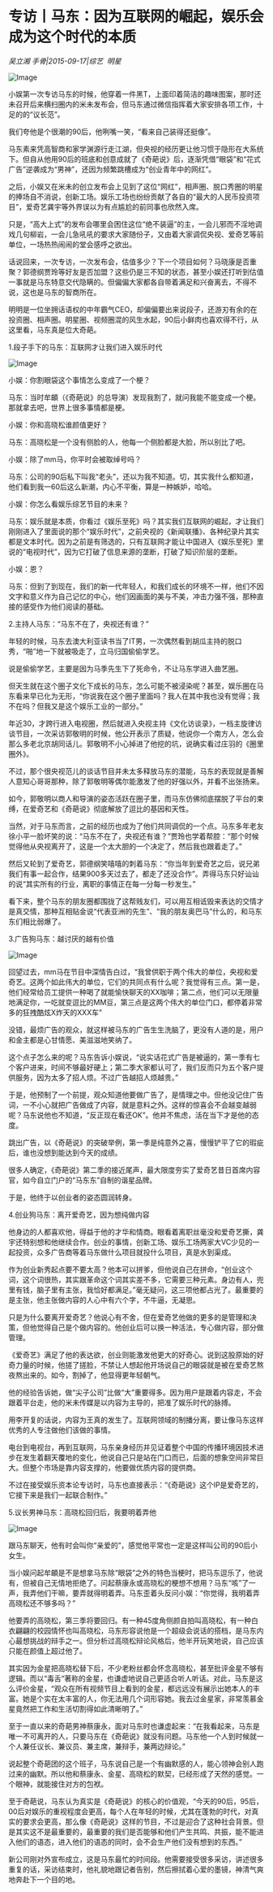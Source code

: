 # 专访丨马东：因为互联网的崛起，娱乐会成为这个时代的本质

*吴立湘 手骨|2015-09-17|综艺 
                                                明星*

![Image](http://static.ylzbl.com/uploads/ueditor/php/upload/image/20171016/1508140609996904.jpeg)

小娱第一次专访马东的时候，他穿着一件黑T，上面印着简洁的趣味图案，那时还未召开后来横扫圈内的米未发布会，但马东通过微信指挥着大家安排各项工作，十足的的“议长范”。

我们夸他是个很潮的90后，他咧嘴一笑，“看来自己装得还挺像”。

马东素来凭高智商和家学渊源行走江湖，但央视的经历更让他习惯于隐形在大系统下。但自从他用90后的班底和创意成就了《奇葩说》后，逐渐凭借“眼袋”和“花式广告”逆袭成为“男神”，还因为频繁跳槽成为“创业青年中的网红”。

之后，小娱又在米未的创立发布会上见到了这位“网红”，相声圈、脱口秀圈的明星的捧场自不消说，创新工场。娱乐工场也纷纷贡献了各自的“最大的人民币投资项目”，爱奇艺龚宇等外界误以为有点尴尬的前同事也欣然入席。

只是，“高大上式”的发布会哪里会困住这位“绝不装逼”的主，一会儿邪而不淫地调戏几句柳岩，一会儿急吼吼的要求大家随份子，又由着大家调侃央视、爱奇艺等前单位，一场热热闹闹的堂会感呼之欲出。

话说回来，一次专访，一次发布会，估值多少？下一个项目如何？马晓康是否重聚？郭德纲贾玲等好友是否加盟？这些仍是三不知的状态，甚至小娱还打听到估值一事就是马东特意交代隐瞒的。但偏偏大家都各自带着满足和兴奋离去，不得不说，这也是马东的智商所在。

明明是一位坐拥话语权的中年霸气CEO，却偏偏要出来说段子，还游刃有余的在投资圈、相声圈。明星圈、视频圈混的风生水起，90后小鲜肉也喜欢得不行，从这里看，马东真是位大奇葩。

1.段子手下的马东：互联网才让我们进入娱乐时代

![Image](http://static.ylzbl.com/uploads/ueditor/php/upload/image/20171016/1508140627358522.jpeg)

小娱：你割眼袋这个事情怎么变成了一个梗？

马东：当时牟頔（《奇葩说》的总导演）发现我割了，就问我能不能变成一个梗。那就拿去吧，世界上很多事情都是梗。

小娱：你和高晓松谁颜值更好？

马东：高晓松是一个没有侧脸的人，他每一个侧脸都是大脸，所以别比了吧。

小娱：除了mm马，你平时会被取绰号吗？

马东：公司的90后私下叫我“老头”，还以为我不知道。切，其实我什么都知道，他们看到我一60后这么新潮，内心不平衡，算是一种嫉妒，哈哈。

小娱：你怎么看娱乐综艺节目的未来？

马东：娱乐就是本质，你看过《娱乐至死》吗？其实我们互联网的崛起，才让我们刚刚进入了里面说的那个“娱乐时代”，之前央视的《新闻联播》、各种纪录片其实都是文本时代。因为之前是有筛选的，只有互联网才能让中国进入《娱乐至死》里说的“电视时代”，因为它打破了信息来源的垄断，打破了知识阶层的垄断。

小娱：恩？

马东：但到了到现在，我们的新一代年轻人，和我们成长的环境不一样，他们不因文字和意义作为自己记忆的中心，他们因画面的美与不美，冲击力强不强，那种直接的感受作为他们阅读的基础。

2.主持人马东：“马东不在了，央视还有谁？”

年轻的时候，马东去澳大利亚读书当了IT男，一次偶然看到胡瓜主持的脱口秀，“啪”地一下就被吸走了，立马归国偷偷学艺。

说是偷偷学艺，主要是因为马季先生下了死命令，不让马东学进入曲艺圈。

但天生就在这个圈子文化下成长的马东，怎么可能不被浸染呢？甚至，娱乐圈在马东看来早已化为无形，“你说我在这个圈子里面吗？我人在其中我也没有觉得；我不在吗？但我又是这个娱乐工业的一部分。”

年近30，才跨行进入电视圈，然后就进入央视主持《文化访谈录》，一档主旋律访谈节目，一次采访郭敬明的时候，他公开表示了质疑，他说你一个南方人，怎么会那么多老北京胡同话儿。郭敬明不小心掉进了他挖的坑，说确实看过庄羽的《圈里圈外》。

不过，那个很央视范儿的谈话节目并未太多释放马东的潜能，马东的表现就是善解人意知心哥哥那种，除了郭敬明等偶尔能激发了他的好强以外，并看不出张扬来。

如今，郭敬明以商人和导演的姿态活跃在圈子里，而马东仿佛彻底摆脱了平台的束缚，在爱奇艺和《奇葩说》彻底解放了逗比的基因和天性。

当然，对于马东而言，之前的经历也成为了他们共同调侃的一个点。马东多年老友徐小平一脸坏笑的说：“马东不在了，央视还有谁？”贾玲也学着帮腔：“那个时候觉得他从央视离开了，这是一个太大胆的一个决定了，然后我也跟着走了。”

然后又轮到了爱奇艺，郭德纲笑嘻嘻的刺着马东：“你当年到爱奇艺之后，说兄弟我们有事一起合作，结果900多天过去了，都走了还没合作”。弄得马东只好讪讪的说“其实所有的行业，离职的事情正在每一分每一秒发生。”

看下来，整个马东的朋友圈都围拢了这帮贱友们，可以用互相诋毁来表达的交情才是真交情，那种互相贴金说“代表亚洲的先生”、“我的朋友奥巴马”什么的，和马东东们相比弱爆了。

3.广告狗马东：越讨厌的越有价值

![Image](http://static.ylzbl.com/uploads/ueditor/php/upload/image/20171016/1508140749587448.jpeg)

回望过去，mm马在节目中深情告白过，“我曾供职于两个伟大的单位，央视和爱奇艺。这两个如此伟大的单位，它们的共同点有什么呢？我觉得有三点。第一是，他们经常给员工提供一种喝了就能愉快聊天的XX咖啡；第二点，他们可以无限量地满足你，一吃就变逗比的MM豆，第三点是这两个伟大的单位门口，都停着非常多的狂拽酷炫X炸天的XXX车”

没错，最烦广告的观众，就这样被马东的广告生生洗脑了，更没有人道的是，用户和金主都是心甘情愿、美滋滋地笑纳了。

这个点子怎么来的呢？马东告诉小娱说，“说实话花式广告是被逼的，第一季有七个客户进来，时间不够最好硬上；第二季大家都认可了，我们反而只为五个客户提供服务，因为太多了招人烦。不过广告越招人烦越贵。”

于是，他预制了一个前提，观众知道他要做广告了，是情理之中。但他没记住广告词，一不小心就把广告做成了内容，就是意料之外。这样的惊喜会不会越变越弱呢？马东说他也不知道，“反正现在看还OK”。他并不焦虑，活在当下才是他的态度。

跳出广告，以《奇葩说》的突破举例，第一季是纯意外之喜，慢慢铲平了它的瑕疵后，谁也没想到能达到今天的成绩。

很多人确定，《奇葩说》第二季的接近尾声，最大限度夯实了爱奇艺昔日首席内容官，如今自立门户的“马东东”自制的谐星品牌。

于是，他终于以创业者的姿态圆润转身。

4.创业狗马东：离开爱奇艺，因为想纯做内容

他身边的人都喜欢他，得益于他的才华和情商。眼看着离职丝毫没和爱奇艺撕，龚宇还特别想和他继续合作。创业的事情，创新工场、娱乐工场两家大VC少见的一起投资，众多广告商等着马东做什么项目就投什么项目，真是水到渠成。

作为创业新秀起点要不要太高？他本可以拼爹，但他说自己在拼命，“创业这个词，这个词很热，其实跟革命这个词其实差不多，它需要三种元素。身边有人，兜里有钱，脑子里有主张，我恰好都满足。”毫无疑问，这三项他都占光了。最重要的是主张，他主张做内容的人心中有六个字，不牛逼，无凝思。

只是为什么要离开爱奇艺？他说心有不舍，但在爱奇艺他做的更多的是管理和决策，但他觉得自己是个做内容的。他创业后可以换一种活法，专心做内容，部分做管理。

《爱奇艺》满足了他的表达欲，创业则能激发他更大的好奇心。说到这股原始的好奇力量的时候，他搓了搓脸，不禁让人想起他开场说自己的眼袋就是被在爱奇艺熬夜熬出来的。如今，割掉了，他显得更年轻朝气。

他的经验告诉她，做“尖子公司”比做“大”重要得多。因为用户是跟着内容走，不会跟着平台走，他的米未传媒是以内容为主导的，把准了娱乐时代的脉搏。

用李开复的话说，内容为王真的发生了。互联网领域的制播分离，要让像马东这样优秀的人专注做他们该做的事情。

电台到电视台，再到互联网，马东亲身经历并见证着整个中国的传播环境因技术进步在发生着翻天覆地的变化，他说自己只是站在门口而已，后面的想象空间非常巨大。但整个市场是靠内容支撑的，他要做优质内容的提供商。

不过在接受娱乐资本论专访时，马东也直接表示：“《奇葩说》这个IP是爱奇艺的，它接下来是我们一起联合制作。”

5.议长男神马东：高晓松回归后，我要明着弄他

![Image](http://static.ylzbl.com/uploads/ueditor/php/upload/image/20171016/1508140711738328.jpeg)

跟马东聊天，他有时会叫你“亲爱的”，感觉他平常也一定是这样叫公司的90后小女生。

当小娱问起牟頔是不是想拿马东除“眼袋”之外的特色当梗时，把马东逗乐了，他说有，但被自己无情地拒绝了。问起蔡康永或高晓松的梗想不想用？马东“咳”了一声，我弄他们干嘛，要弄就得明着弄。马东歪着头反问小娱：“你觉得，我明着弄高晓松还不够多吗？”

他要弄的高晓松，第三季将要回归。有一种45度角侧颜自拍叫高晓松，有一种白衣翩翩的校园情怀也叫高晓松，马东形容说他是一个超级会说话的搭档，是马东内心最想挑战的辩手之一。但分析过高晓松辩论风格后，他半开玩笑地说，自己应该只能在颜值上超过他了。

其实因为金星把高晓松替下后，不少老粉丝都会怀念高晓松，甚至批评金星不够有逻辑。而以“毒舌“著称的金星，也谦虚地说自己更适合听人听话。对此，马东是这么评价金星，“观众在所有视频节目上看到的金星，都远远没有展示出她本人的丰富。她是个实在太丰富的人，你无法用几个词形容她。我去过金星家，非常羡慕金星竟然把工作和生活切割得如此清晰明了。”

至于一直以来的奇葩男神蔡康永，面对马东时也谦虚起来：“在我看起来，马东是唯一不可离开的人，只要马东在《奇葩说》就没有问题。马东他一个人到时候就一个人兼任议长、兼议员、兼主席，兼辩手，兼两边辩论。”

说起整个奇葩团的这个班子，马东说自己是一个有幽默感的人，能心领神会别人跑过来的幽默。所以他和蔡康永、金星、高晓松的默契，已经形成了天然的感觉。一个眼神，就能接住对方的包袱。

至于奇葩说，马东认为真实是《奇葩说》的核心的价值观，“今天的90后，95后，00后对娱乐的重视程度会更高，每个人在年轻的时候，尤其在蓬勃的时代，对真实的要求会更高，那么像《奇葩说》这样的节目，不过是迎合了这种社会背景。但是其实这不是最重要的，最重要的我们是否能够和他们产生共鸣、共振，能不能进入他们的语态，进入他们的语态的同时，会不会生产他们没有想到的东西。”

新公司刚对外宣布成立，这是马东最忙的时间段。他需要接受很多采访，讲述很多重复的话，采访结束时，他礼貌地跟记者告别，然后擦拭着心爱的墨镜，神清气爽地奔赴下一个目的地。

